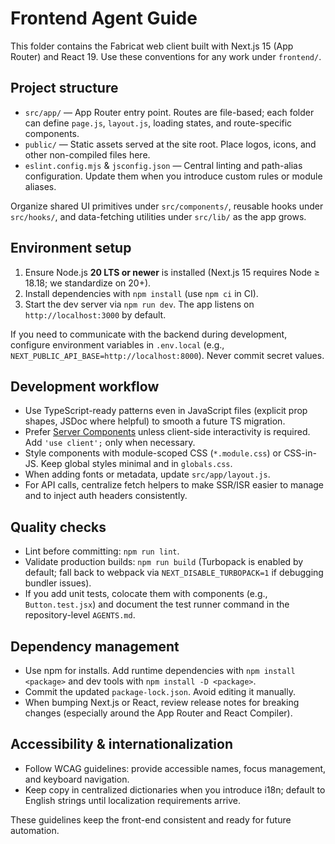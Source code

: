 # Frontend Agent Guide

This folder contains the Fabricat web client built with Next.js 15 (App Router) and React 19. Use these conventions for any work under `frontend/`.

## Project structure
- `src/app/` — App Router entry point. Routes are file-based; each folder can define `page.js`, `layout.js`, loading states, and route-specific components.
- `public/` — Static assets served at the site root. Place logos, icons, and other non-compiled files here.
- `eslint.config.mjs` & `jsconfig.json` — Central linting and path-alias configuration. Update them when you introduce custom rules or module aliases.

Organize shared UI primitives under `src/components/`, reusable hooks under `src/hooks/`, and data-fetching utilities under `src/lib/` as the app grows.

## Environment setup
1. Ensure Node.js **20 LTS or newer** is installed (Next.js 15 requires Node ≥ 18.18; we standardize on 20+).
2. Install dependencies with `npm install` (use `npm ci` in CI).
3. Start the dev server via `npm run dev`. The app listens on `http://localhost:3000` by default.

If you need to communicate with the backend during development, configure environment variables in `.env.local` (e.g., `NEXT_PUBLIC_API_BASE=http://localhost:8000`). Never commit secret values.

## Development workflow
- Use TypeScript-ready patterns even in JavaScript files (explicit prop shapes, JSDoc where helpful) to smooth a future TS migration.
- Prefer [Server Components](https://nextjs.org/docs/app/building-your-application/rendering/server-components) unless client-side interactivity is required. Add `'use client';` only when necessary.
- Style components with module-scoped CSS (`*.module.css`) or CSS-in-JS. Keep global styles minimal and in `globals.css`.
- When adding fonts or metadata, update `src/app/layout.js`.
- For API calls, centralize fetch helpers to make SSR/ISR easier to manage and to inject auth headers consistently.

## Quality checks
- Lint before committing: `npm run lint`.
- Validate production builds: `npm run build` (Turbopack is enabled by default; fall back to webpack via `NEXT_DISABLE_TURBOPACK=1` if debugging bundler issues).
- If you add unit tests, colocate them with components (e.g., `Button.test.jsx`) and document the test runner command in the repository-level `AGENTS.md`.

## Dependency management
- Use npm for installs. Add runtime dependencies with `npm install <package>` and dev tools with `npm install -D <package>`.
- Commit the updated `package-lock.json`. Avoid editing it manually.
- When bumping Next.js or React, review release notes for breaking changes (especially around the App Router and React Compiler).

## Accessibility & internationalization
- Follow WCAG guidelines: provide accessible names, focus management, and keyboard navigation.
- Keep copy in centralized dictionaries when you introduce i18n; default to English strings until localization requirements arrive.

These guidelines keep the front-end consistent and ready for future automation.
